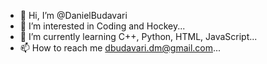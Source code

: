 - 👋 Hi, I’m @DanielBudavari
- 👀 I’m interested in Coding and Hockey...
- 🌱 I’m currently learning C++, Python, HTML, JavaScript...
- 📫 How to reach me dbudavari.dm@gmail.com...

